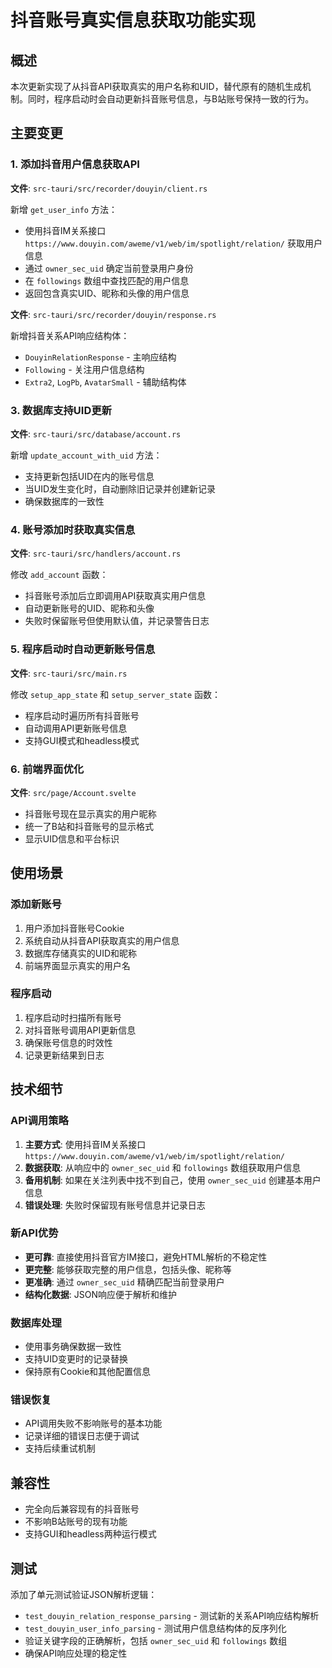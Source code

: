 # 抖音账号真实信息获取功能实现

## 概述

本次更新实现了从抖音API获取真实的用户名称和UID，替代原有的随机生成机制。同时，程序启动时会自动更新抖音账号信息，与B站账号保持一致的行为。

## 主要变更

### 1. 添加抖音用户信息获取API

**文件**: `src-tauri/src/recorder/douyin/client.rs`

新增 `get_user_info` 方法：
- 使用抖音IM关系接口 `https://www.douyin.com/aweme/v1/web/im/spotlight/relation/` 获取用户信息
- 通过 `owner_sec_uid` 确定当前登录用户身份
- 在 `followings` 数组中查找匹配的用户信息
- 返回包含真实UID、昵称和头像的用户信息

**文件**: `src-tauri/src/recorder/douyin/response.rs`

新增抖音关系API响应结构体：
- `DouyinRelationResponse` - 主响应结构
- `Following` - 关注用户信息结构
- `Extra2`, `LogPb`, `AvatarSmall` - 辅助结构体

### 3. 数据库支持UID更新

**文件**: `src-tauri/src/database/account.rs`

新增 `update_account_with_uid` 方法：
- 支持更新包括UID在内的账号信息
- 当UID发生变化时，自动删除旧记录并创建新记录
- 确保数据库的一致性

### 4. 账号添加时获取真实信息

**文件**: `src-tauri/src/handlers/account.rs`

修改 `add_account` 函数：
- 抖音账号添加后立即调用API获取真实用户信息
- 自动更新账号的UID、昵称和头像
- 失败时保留账号但使用默认值，并记录警告日志

### 5. 程序启动时自动更新账号信息

**文件**: `src-tauri/src/main.rs`

修改 `setup_app_state` 和 `setup_server_state` 函数：
- 程序启动时遍历所有抖音账号
- 自动调用API更新账号信息
- 支持GUI模式和headless模式

### 6. 前端界面优化

**文件**: `src/page/Account.svelte`

- 抖音账号现在显示真实的用户昵称
- 统一了B站和抖音账号的显示格式
- 显示UID信息和平台标识

## 使用场景

### 添加新账号
1. 用户添加抖音账号Cookie
2. 系统自动从抖音API获取真实的用户信息
3. 数据库存储真实的UID和昵称
4. 前端界面显示真实的用户名

### 程序启动
1. 程序启动时扫描所有账号
2. 对抖音账号调用API更新信息
3. 确保账号信息的时效性
4. 记录更新结果到日志

## 技术细节

### API调用策略
1. **主要方式**: 使用抖音IM关系接口 `https://www.douyin.com/aweme/v1/web/im/spotlight/relation/`
2. **数据获取**: 从响应中的 `owner_sec_uid` 和 `followings` 数组获取用户信息
3. **备用机制**: 如果在关注列表中找不到自己，使用 `owner_sec_uid` 创建基本用户信息
4. **错误处理**: 失败时保留现有账号信息并记录日志

### 新API优势
- **更可靠**: 直接使用抖音官方IM接口，避免HTML解析的不稳定性
- **更完整**: 能够获取完整的用户信息，包括头像、昵称等
- **更准确**: 通过 `owner_sec_uid` 精确匹配当前登录用户
- **结构化数据**: JSON响应便于解析和维护

### 数据库处理
- 使用事务确保数据一致性
- 支持UID变更时的记录替换
- 保持原有Cookie和其他配置信息

### 错误恢复
- API调用失败不影响账号的基本功能
- 记录详细的错误日志便于调试
- 支持后续重试机制

## 兼容性

- 完全向后兼容现有的抖音账号
- 不影响B站账号的现有功能
- 支持GUI和headless两种运行模式

## 测试

添加了单元测试验证JSON解析逻辑：
- `test_douyin_relation_response_parsing` - 测试新的关系API响应结构解析
- `test_douyin_user_info_parsing` - 测试用户信息结构体的反序列化
- 验证关键字段的正确解析，包括 `owner_sec_uid` 和 `followings` 数组
- 确保API响应处理的稳定性
